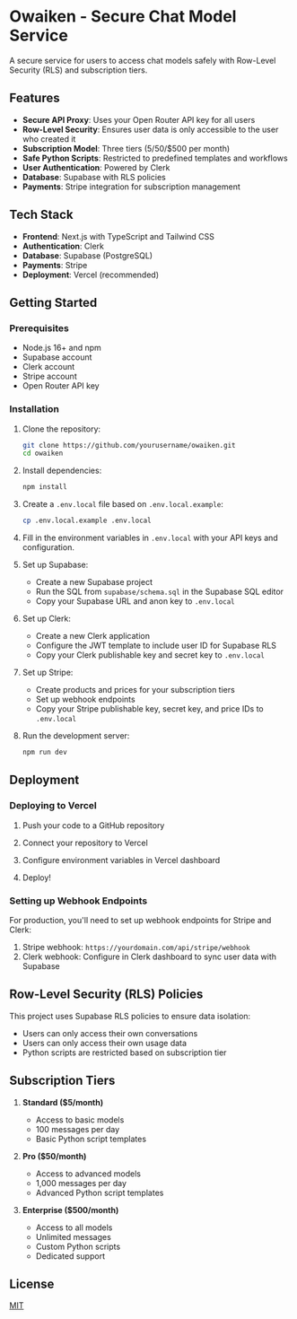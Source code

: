 # Owaiken - Secure Chat Model Service

A secure service for users to access chat models safely with Row-Level Security (RLS) and subscription tiers.

## Features

- **Secure API Proxy**: Uses your Open Router API key for all users
- **Row-Level Security**: Ensures user data is only accessible to the user who created it
- **Subscription Model**: Three tiers ($5/$50/$500 per month)
- **Safe Python Scripts**: Restricted to predefined templates and workflows
- **User Authentication**: Powered by Clerk
- **Database**: Supabase with RLS policies
- **Payments**: Stripe integration for subscription management

## Tech Stack

- **Frontend**: Next.js with TypeScript and Tailwind CSS
- **Authentication**: Clerk
- **Database**: Supabase (PostgreSQL)
- **Payments**: Stripe
- **Deployment**: Vercel (recommended)

## Getting Started

### Prerequisites

- Node.js 16+ and npm
- Supabase account
- Clerk account
- Stripe account
- Open Router API key

### Installation

1. Clone the repository:
   ```bash
   git clone https://github.com/yourusername/owaiken.git
   cd owaiken
   ```

2. Install dependencies:
   ```bash
   npm install
   ```

3. Create a `.env.local` file based on `.env.local.example`:
   ```bash
   cp .env.local.example .env.local
   ```

4. Fill in the environment variables in `.env.local` with your API keys and configuration.

5. Set up Supabase:
   - Create a new Supabase project
   - Run the SQL from `supabase/schema.sql` in the Supabase SQL editor
   - Copy your Supabase URL and anon key to `.env.local`

6. Set up Clerk:
   - Create a new Clerk application
   - Configure the JWT template to include user ID for Supabase RLS
   - Copy your Clerk publishable key and secret key to `.env.local`

7. Set up Stripe:
   - Create products and prices for your subscription tiers
   - Set up webhook endpoints
   - Copy your Stripe publishable key, secret key, and price IDs to `.env.local`

8. Run the development server:
   ```bash
   npm run dev
   ```

## Deployment

### Deploying to Vercel

1. Push your code to a GitHub repository

2. Connect your repository to Vercel

3. Configure environment variables in Vercel dashboard

4. Deploy!

### Setting up Webhook Endpoints

For production, you'll need to set up webhook endpoints for Stripe and Clerk:

1. Stripe webhook: `https://yourdomain.com/api/stripe/webhook`
2. Clerk webhook: Configure in Clerk dashboard to sync user data with Supabase

## Row-Level Security (RLS) Policies

This project uses Supabase RLS policies to ensure data isolation:

- Users can only access their own conversations
- Users can only access their own usage data
- Python scripts are restricted based on subscription tier

## Subscription Tiers

1. **Standard ($5/month)**
   - Access to basic models
   - 100 messages per day
   - Basic Python script templates

2. **Pro ($50/month)**
   - Access to advanced models
   - 1,000 messages per day
   - Advanced Python script templates

3. **Enterprise ($500/month)**
   - Access to all models
   - Unlimited messages
   - Custom Python scripts
   - Dedicated support

## License

[MIT](LICENSE)
